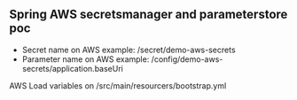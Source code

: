## Spring AWS secretsmanager and parameterstore poc

- Secret name on AWS example: /secret/demo-aws-secrets
- Parameter name on AWS example: /config/demo-aws-secrets/application.baseUri

AWS Load variables on /src/main/resourcers/bootstrap.yml